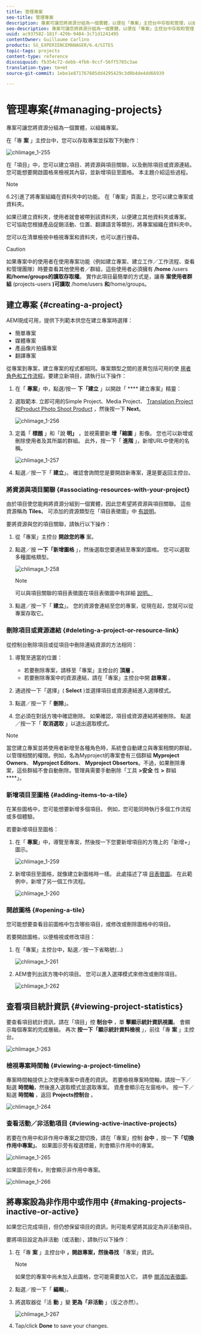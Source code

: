 ```yaml
---
title: 管理專案
seo-title: 管理專案
description: 專案可讓您將資源分組為一個實體，以便在「專案」主控台中存取和管理，以組織專案
seo-description: 專案可讓您將資源分組為一個實體，以便在「專案」主控台中存取和管理，以組織專案
uuid: ac937582-181f-429b-9404-3c71d1241495
contentOwner: Guillaume Carlino
products: SG_EXPERIENCEMANAGER/6.4/SITES
topic-tags: projects
content-type: reference
discoiquuid: fb354c72-debb-4fb6-9ccf-56ff5785c3ae
translation-type: tm+mt
source-git-commit: 1ebe1e871767605dd4295429c3d0b4de4dd66939

---
```



# 管理專案{#managing-projects}

專案可讓您將資源分組為一個實體，以組織專案。

在「專 **案** 」主控台中，您可以存取專案並採取下列動作：

![chlimage_1-255](assets/chlimage_1-255.png)

在「項目」中，您可以建立項目、將資源與項目關聯，以及刪除項目或資源連結。 您可能想要開啟圖格來檢視其內容，並新增項目至圖格。 本主題介紹這些過程。

>[!NOTE]
>
>6.2引進了將專案組織在資料夾中的功能。 在「專案」頁面上，您可以建立專案或資料夾。
>
>如果已建立資料夾，使用者就會被帶到該資料夾，以便建立其他資料夾或專案。 它可協助您根據產品促銷活動、位置、翻譯語言等類別，將專案組織在資料夾中。
>
>您可以在清單檢視中檢視專案和資料夾，也可以進行搜尋。

>[!CAUTION]
>
>如果專案中的使用者在使用專案功能（例如建立專案、建立工作／工作流程、查看和管理團隊）時要查看其他使用者／群組，這些使用者必須擁有 **/home** /users **和/home/groups的讀取存取權**。 實作此項目最簡單的方式是，讓專 **案使用者群組** (projects-users **)可讀取** /home/users **和**/home/groups。

## 建立專案 {#creating-a-project}

AEM現成可用，提供下列範本供您在建立專案時選擇：

* 簡單專案
* 媒體專案
* 產品像片拍攝專案
* 翻譯專案

從專案到專案，建立專案的程式都相同。專案類型之間的差異包括可用的使 [用者角色](/help/sites-authoring/projects.md)[和工作流程](/help/sites-authoring/projects-with-workflows.md)。要建立新項目，請執行以下操作：

1. 在「 **專案**」中，點選/按一 **下「建立** 」以開啟「 **** 建立專案」精靈：
1. 選取範本. 立即可用的Simple Project、Media Project、 [Translation Project](/help/sites-administering/tc-manage.md)[和Product Photo Shoot Product](/help/sites-authoring/managing-product-information.md) ，然後按一下 **Next**。

   ![chlimage_1-256](assets/chlimage_1-256.png)

1. 定義「 **標題** 」和「說 **明」** ，並視需要新 **增「縮圖** 」影像。 您也可以新增或刪除使用者及其所屬的群組。 此外，按一下「 **進階** 」，新增URL中使用的名稱。

   ![chlimage_1-257](assets/chlimage_1-257.png)

1. 點選／按一下「 **建立**」。 確認會詢問您是要開啟新專案，還是要返回主控台。

### 將資源與項目關聯 {#associating-resources-with-your-project}

由於項目使您能夠將資源分組到一個實體，因此您希望將資源與項目關聯。 這些資源稱為 **Tiles**。 可添加的資源類型在「項目表徵圖」中 [有說明](/help/sites-authoring/projects.md#project-tiles)。

要將資源與您的項目關聯，請執行以下操作：

1. 從「專案」主控台 **開啟您的專** 案。
1. 點選／按 **一下「新增圖格** 」，然後選取您要連結至專案的圖格。 您可以選取多種圖格類型。

   ![chlimage_1-258](assets/chlimage_1-258.png)

   >[!NOTE]
   >
   >可以與項目關聯的項目表徵圖在項目表徵圖中有詳細 [說明。](/help/sites-authoring/projects.md#project-tiles)

1. 點選／按一下「 **建立**」。 您的資源會連結至您的專案，從現在起，您就可以從專案存取它。

### 刪除項目或資源連結 {#deleting-a-project-or-resource-link}

從控制台刪除項目或從項目中刪除連結資源的方法相同：

1. 導覽至適當的位置：

   * 若要刪除專案，請移至「專案」主控台的 **頂層** 。
   * 若要刪除專案中的資源連結，請在「專案」主控台中開 **啟專案** 。

1. 通過按一下「選擇」( **Select** )並選擇項目或資源連結進入選擇模式。
1. 點選／按一下「 **刪除**」。

1. 您必須在對話方塊中確認刪除。 如果確認，項目或資源連結將被刪除。 點選／按一下「 **取消選取** 」以退出選取模式。

>[!NOTE]
>
>當您建立專案並將使用者新增至各種角色時，系統會自動建立與專案相關的群組，以管理相關的權限。例如，名為Myproject的專案會有三個群組 **Myproject Owners**、 **Myproject Editors**、 **Myproject Obsertors**。不過，如果刪除專案，這些群組不會自動刪除。管理員需要手動刪除「工具 **>安全** 性 **>** 群組 ****」。

### 新增項目至圖格 {#adding-items-to-a-tile}

在某些圖格中，您可能想要新增多個項目。 例如，您可能同時執行多個工作流程或多個體驗。

若要新增項目至圖格：

1. 在「 **專案**」中，導覽至專案，然後按一下您要新增項目的方塊上的「新增+」圖示。

   ![chlimage_1-259](assets/chlimage_1-259.png)

1. 新增項目至圖格，就像建立新圖格時一樣。 此處描述了項 [目表徵圖](/help/sites-authoring/projects.md#project-tiles)。 在此範例中，新增了另一個工作流程。

   ![chlimage_1-260](assets/chlimage_1-260.png)

### 開啟圖格 {#opening-a-tile}

您可能想要查看目前圖格中包含哪些項目，或修改或刪除圖格中的項目。

若要開啟圖格，以便檢視或修改項目：

1. 在「專案」主控台中，點選／按一下省略號(...)

   ![chlimage_1-261](assets/chlimage_1-261.png)

1. AEM會列出該方塊中的項目。 您可以進入選擇模式來修改或刪除項目。

   ![chlimage_1-262](assets/chlimage_1-262.png)

## 查看項目統計資訊 {#viewing-project-statistics}

要查看項目統計資訊，請在「項目」控 **制台中** ，單 **擊顯示統計資訊視圖**。 會顯示每個專案的完成層級。 再次 **按一下「顯示統計資料檢視** 」，前往「專 **案** 」主控台。

![chlimage_1-263](assets/chlimage_1-263.png)

### 檢視專案時間軸 {#viewing-a-project-timeline}

專案時間軸提供上次使用專案中資產的資訊。 若要檢視專案時間軸，請按一下／點選 **時間軸**，然後進入選取模式並選取專案。 資產會顯示在左窗格中。 按一下／點選 **時間軸** ，返回 **Projects控制台** 。

![chlimage_1-264](assets/chlimage_1-264.png)

### 查看活動／非活動項目 {#viewing-active-inactive-projects}

若要在作用中和非作用中專案之間切換，請在「專案」控制 **台中** ，按一 **下「切換作用中專案」**。 如果圖示旁有複選標籤，則會顯示作用中的專案。

![chlimage_1-265](assets/chlimage_1-265.png)

如果圖示旁有x，則會顯示非作用中專案。

![chlimage_1-266](assets/chlimage_1-266.png)

## 將專案設為非作用中或作用中 {#making-projects-inactive-or-active}

如果您已完成項目，但仍想保留項目的資訊，則可能希望將其設定為非活動項目。

要將項目設定為非活動（或活動），請執行以下操作：

1. 在「專 **案** 」主控台中 **，開啟專案，然後尋找** 「專案」資訊。

   >[!NOTE]
   如果您的專案中尚未加入此圖格，您可能需要加入它。 請參 [閱添加表徵圖](#adding-items-to-a-tile)。

1. 點選／按一下「 **編輯**」。
1. 將選取器從「活 **動** 」變 **更為「非活動** 」（反之亦然）。

   ![chlimage_1-267](assets/chlimage_1-267.png)

1. Tap/click **Done** to save your changes.

